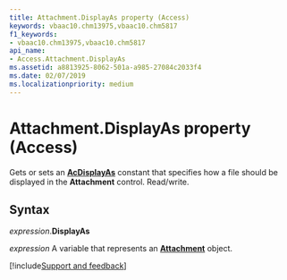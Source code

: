 ```yaml
---
title: Attachment.DisplayAs property (Access)
keywords: vbaac10.chm13975,vbaac10.chm5817
f1_keywords:
- vbaac10.chm13975,vbaac10.chm5817
api_name:
- Access.Attachment.DisplayAs
ms.assetid: a8813925-8062-501a-a985-27084c2033f4
ms.date: 02/07/2019
ms.localizationpriority: medium
---
```



# Attachment.DisplayAs property (Access)

Gets or sets an **[AcDisplayAs](Access.AcDisplayAs.md)** constant that specifies how a file should be displayed in the **Attachment** control. Read/write.


## Syntax

_expression_.**DisplayAs**

_expression_ A variable that represents an **[Attachment](Access.Attachment.md)** object.




[!include[Support and feedback](~/includes/feedback-boilerplate.md)]